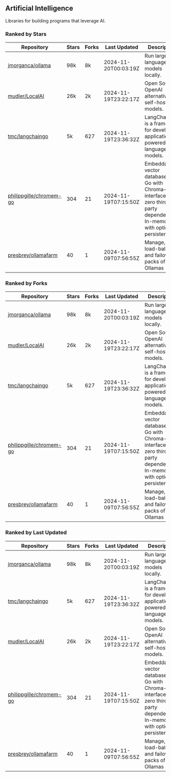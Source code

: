 ## Artificial Intelligence

Libraries for building programs that leverage AI.

### Ranked by Stars

| Repository | Stars | Forks | Last Updated | Description | 
|------------|-------|-------|--------------|-------------|
| [jmorganca/ollama](https://github.com/jmorganca/ollama) | 98k | 8k | 2024-11-20T00:03:19Z |  Run large language models locally. |
| [mudler/LocalAI](https://github.com/mudler/LocalAI) | 26k | 2k | 2024-11-19T23:22:17Z |  Open Source OpenAI alternative, self-host AI models. |
| [tmc/langchaingo](https://github.com/tmc/langchaingo) | 5k | 627 | 2024-11-19T23:36:32Z |  LangChainGo is a framework for developing applications powered by language models. |
| [philippgille/chromem-go](https://github.com/philippgille/chromem-go) | 304 | 21 | 2024-11-19T07:15:50Z |  Embeddable vector database for Go with Chroma-like interface and zero third-party dependencies. In-memory with optional persistence. |
| [presbrey/ollamafarm](https://github.com/presbrey/ollamafarm) | 40 | 1 | 2024-11-09T07:56:55Z |  Manage, load-balance, and failover packs of Ollamas |

### Ranked by Forks

| Repository | Stars | Forks | Last Updated | Description | 
|------------|-------|-------|--------------|-------------|
| [jmorganca/ollama](https://github.com/jmorganca/ollama) | 98k | 8k | 2024-11-20T00:03:19Z |  Run large language models locally. |
| [mudler/LocalAI](https://github.com/mudler/LocalAI) | 26k | 2k | 2024-11-19T23:22:17Z |  Open Source OpenAI alternative, self-host AI models. |
| [tmc/langchaingo](https://github.com/tmc/langchaingo) | 5k | 627 | 2024-11-19T23:36:32Z |  LangChainGo is a framework for developing applications powered by language models. |
| [philippgille/chromem-go](https://github.com/philippgille/chromem-go) | 304 | 21 | 2024-11-19T07:15:50Z |  Embeddable vector database for Go with Chroma-like interface and zero third-party dependencies. In-memory with optional persistence. |
| [presbrey/ollamafarm](https://github.com/presbrey/ollamafarm) | 40 | 1 | 2024-11-09T07:56:55Z |  Manage, load-balance, and failover packs of Ollamas |

### Ranked by Last Updated

| Repository | Stars | Forks | Last Updated | Description | 
|------------|-------|-------|--------------|-------------|
| [jmorganca/ollama](https://github.com/jmorganca/ollama) | 98k | 8k | 2024-11-20T00:03:19Z |  Run large language models locally. |
| [tmc/langchaingo](https://github.com/tmc/langchaingo) | 5k | 627 | 2024-11-19T23:36:32Z |  LangChainGo is a framework for developing applications powered by language models. |
| [mudler/LocalAI](https://github.com/mudler/LocalAI) | 26k | 2k | 2024-11-19T23:22:17Z |  Open Source OpenAI alternative, self-host AI models. |
| [philippgille/chromem-go](https://github.com/philippgille/chromem-go) | 304 | 21 | 2024-11-19T07:15:50Z |  Embeddable vector database for Go with Chroma-like interface and zero third-party dependencies. In-memory with optional persistence. |
| [presbrey/ollamafarm](https://github.com/presbrey/ollamafarm) | 40 | 1 | 2024-11-09T07:56:55Z |  Manage, load-balance, and failover packs of Ollamas |

